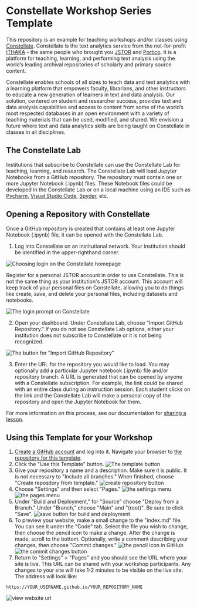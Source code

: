 # Constellate Workshop Series Template

This repository is an example for teaching workshops and/or classes using [Constellate](https://constellate.org/). Constellate is the text analytics service from the not-for-profit [ITHAKA](https://www.ithaka.org/) - the same people who brought you [JSTOR](https://www.jstor.org/) and [Portico](https://www.portico.org/). It is a platform for teaching, learning, and performing text analysis using the world’s leading archival repositories of scholarly and primary source content.

Constellate enables schools of all sizes to teach data and text analytics with a learning platform that empowers faculty, librarians, and other instructors to educate a new generation of learners in text and data analysis. Our solution, centered on student and researcher success, provides text and data analysis capabilities and access to content from some of the world’s most respected databases in an open environment with a variety of teaching materials that can be used, modified, and shared. We envision a future where text and data analytics skills are being taught on Constellate in classes in all disciplines.

## The Constellate Lab 

Institutions that subscribe to Constellate can use the Constellate Lab for teaching, learning, and research. The Constellate Lab will load Jupyter Notebooks from a GitHub repository. The repository must contain one or more Jupyter Notebook (.ipynb) files. These Notebook files could be developed in the Constellate Lab or on a local machine using an IDE such as [Pycharm](https://www.jetbrains.com/pycharm/), [Visual Studio Code](https://code.visualstudio.com/), [Spyder](https://www.spyder-ide.org/), etc.  

## Opening a Repository with Constellate

Once a GitHub repository is created that contains at least one Jupyter Notebook (.ipynb) file, it can be opened with the Constellate Lab. 

1. Log into Constellate on an institutional network. Your institution should be identified in the upper-righthand corner. 

![Choosing login on the Constellate homepage](https://ithaka-labs.s3.amazonaws.com/static-files/images/tdm/tdmdocs/login-and-institution-identifier.png)

Register for a personal JSTOR account in order to use Constellate. This is not the same thing as your institution's JSTOR account. This account will keep track of your personal files on Constellate, allowing you to do things like create, save, and delete your personal files, including datasets and notebooks.

![The login prompt on Constellate](https://ithaka-labs.s3.amazonaws.com/static-files/images/tdm/tdmdocs/constellate-login.png)

2. Open your dashboard. Under Constellate Lab, choose "Import GitHub Repository." If you do not see Constellate Lab options, either your institution does not subscribe to Constellate or it is not being recognized. 

![The button for "Import GitHub Repository"](https://ithaka-labs.s3.amazonaws.com/static-files/images/tdm/tdmdocs/dashboard-import-notebook.png)

3. Enter the URL for the repository you would like to load. You may optionally add a particular Jupyter notebook (.ipynb) file and/or repository branch. A URL is generated that can be opened by anyone with a Constellate subscription. For example, the link could be shared with an entire class during an instruction session. Each student clicks on the link and the Constellate Lab will make a personal copy of the repository and open the Jupyter Notebook for them.

For more information on this process, see our documentation for [sharing a lesson](https://constellate.org/docs/sharing-a-lesson/).

## Using this Template for your Workshop

1. [Create a GitHub account](https://github.com/signup) and log into it. Navigate your browser to [the repository for this template](https://github.com/ithaka/constellate-python-basics/). 
2. Click the "Use this Template" button.
![The template button](https://ithaka-labs.s3.amazonaws.com/static-files/images/tdm/tdmdocs/use-this-template.png)
3. Give your repository a name and a description. Make sure it is public. It is not necessary to "Include all branches." When finished, choose "Create repository from template."
![create repository button](https://ithaka-labs.s3.amazonaws.com/static-files/images/tdm/tdmdocs/create-repository-from-template.png)
4. Choose "Settings" and then select "Pages."
![the settings menu](https://ithaka-labs.s3.amazonaws.com/static-files/images/tdm/tdmdocs/github-settings-menu.png)
![the pages menu](https://ithaka-labs.s3.amazonaws.com/static-files/images/tdm/tdmdocs/pages-menu.png)
5. Under "Build and Deployment," for "Source" choose "Deploy from a Branch." Under "Branch," choose "Main" and "(root)". Be sure to click "Save". 
![save button for build and deployment](https://ithaka-labs.s3.amazonaws.com/static-files/images/tdm/tdmdocs/build-and-deployment.png)
6. To preview your website, make a small change to the "index.md" file. You can see it under the "Code" tab. Select the file you wish to change, then choose the pencil icon to make a change. After the change is made, scroll to the bottom. Optionally, write a comment describing your changes, then choose "Commit changes."
![the pencil icon in GitHub](https://ithaka-labs.s3.amazonaws.com/static-files/images/tdm/tdmdocs/pencil-icon.png)
![the commit changes button](https://ithaka-labs.s3.amazonaws.com/static-files/images/tdm/tdmdocs/commit+changes.png)
7. Return to "Settings" > "Pages" and you should see the URL where your site is live. This URL can be shared with your workshop participants. Any changes to your site will take 1-2 minutes to be visible on the live site. The address will look like:

`https://YOUR_USERNAME.github.io/YOUR_REPOSITORY_NAME`

![view website url](https://ithaka-labs.s3.amazonaws.com/static-files/images/tdm/tdmdocs/preview-github-pages.png)

